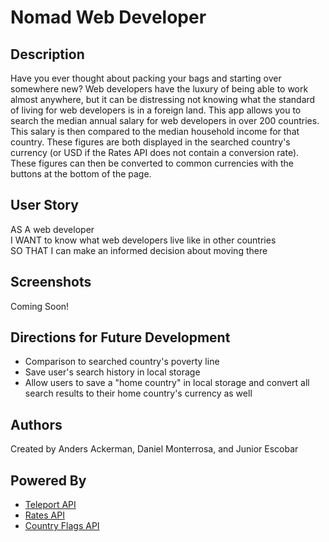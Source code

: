 # Nomad Web Developer

## Description
Have you ever thought about packing your bags and starting over somewhere new? Web developers have the luxury of being able to work almost anywhere, but it can be distressing not knowing what the standard of living for web developers is in a foreign land. This app allows you to search the median annual salary for web developers in over 200 countries. This salary is then compared to the median household income for that country. These figures are both displayed in the searched country's currency (or USD if the Rates API does not contain a conversion rate). These figures can then be converted to common currencies with the buttons at the bottom of the page.

## User Story
AS A web developer</br>
I WANT to know what web developers live like in other countries</br>
SO THAT I can make an informed decision about moving there

## Screenshots
Coming Soon!

## Directions for Future Development
* Comparison to searched country's poverty line
* Save user's search history in local storage
* Allow users to save a "home country" in local storage and convert all search results to their home country's currency as well

## Authors
Created by Anders Ackerman, Daniel Monterrosa, and Junior Escobar

## Powered By
* [Teleport API](https://developers.teleport.org/api/)
* [Rates API](https://ratesapi.io/documentation/)
* [Country Flags API](https://www.countryflags.io/)